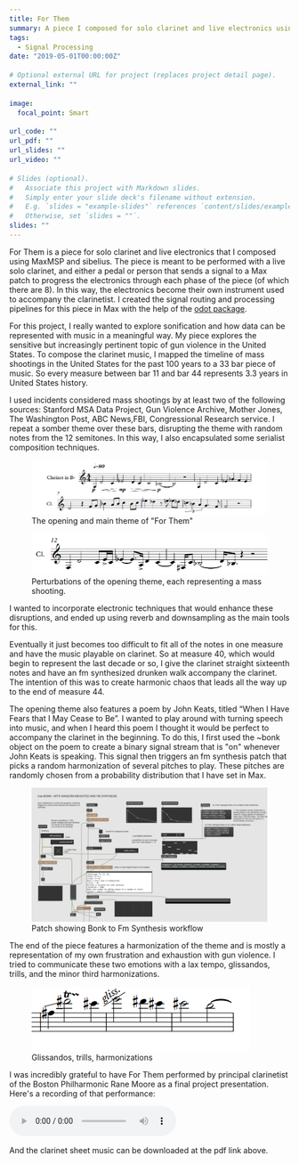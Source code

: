 ```yaml
---
title: For Them
summary: A piece I composed for solo clarinet and live electronics using Max
tags:
  - Signal Processing
date: "2019-05-01T00:00:00Z"

# Optional external URL for project (replaces project detail page).
external_link: ""

image:
  focal_point: Smart

url_code: ""
url_pdf: ""
url_slides: ""
url_video: ""

# Slides (optional).
#   Associate this project with Markdown slides.
#   Simply enter your slide deck's filename without extension.
#   E.g. `slides = "example-slides"` references `content/slides/example-slides.md`.
#   Otherwise, set `slides = ""`.
slides: ""
---
```


For Them is a piece for solo clarinet and live electronics that I composed using MaxMSP and sibelius. The piece is meant to be performed with a live solo clarinet, and either a pedal or person that sends a signal to a Max patch to progress the electronics through each phase of the piece (of which there are 8). In this way, the electronics become their own instrument used to accompany the clarinetist. I created the signal routing and processing pipelines for this piece in Max with the help of the <a href=https://cycling74.com/articles/cnmat-odot-tools-for-osc-and-beyond>odot package</a>.

For this project, I really wanted to explore sonification and how data can be represented with music in a meaningful way. My piece explores the sensitive but increasingly pertinent topic of gun violence in the United States. To compose the clarinet music, I mapped the timeline of mass shootings in the United States for the past 100 years to a 33 bar piece of music. So every measure between bar 11 and bar 44 represents 3.3 years in United States history.

I used incidents considered mass shootings by at least two of the following sources: Stanford MSA Data Project, Gun Violence Archive, Mother Jones, The Washington Post, ABC News,FBI, Congressional Research service. I repeat a somber theme over these bars, disrupting the theme with random notes from the 12 semitones. In this way, I also encapsulated some serialist composition techniques.

<figure>
  <img src="for_them_theme.png" alt="Theme">
  <figcaption>The opening and main theme of "For Them"</figcaption>
</figure>

<figure>
  <img src="for_them_perturbs.png" alt="Perturbs">
  <figcaption>Perturbations of the opening theme, each representing a mass shooting.</figcaption>
</figure>
 
 
I wanted to incorporate electronic techniques that would enhance these disruptions, and ended up using reverb and downsampling as the main tools for this.

Eventually it just becomes too difficult to fit all of the notes in one measure and have the music playable on clarinet. So at measure 40, which would begin to represent the last decade or so, I give the clarinet straight sixteenth notes and have an fm synthesized drunken walk accompany the clarinet. The intention of this was to create harmonic chaos that leads all the way up to the end of measure 44.

The opening theme also features a poem by John Keats, titled “When I Have Fears that I May Cease to Be”. I wanted to play around with turning speech into music, and when I heard this poem I thought it would be perfect to accompany the clarinet in the beginning. To do this, I first used the ~bonk object on the poem to create a binary signal stream that is "on" whenever John Keats is speaking. This signal then triggers an fm synthesis patch that picks a random harmonization of several pitches to play. These pitches are randomly chosen from a probability distribution that I have set in Max.

<figure>
  <img src="bonk_workflow.png" alt="Bonk Workflow">
  <figcaption>Patch showing Bonk to Fm Synthesis workflow</figcaption>
</figure>

The end of the piece features a harmonization of the theme and is mostly a representation of my own frustration and exhaustion with gun violence. I tried to communicate these two emotions with a lax tempo, glissandos, trills, and the minor third harmonizations.

<figure>
  <img src="for_them_trem.png" alt="Harmonizations and Tremolos">
  <figcaption>Glissandos, trills, harmonizations</figcaption>
</figure>

I was incredibly grateful to have For Them performed by principal clarinetist of the Boston Philharmonic Rane Moore as a final project presentation. Here's a recording of that performance:

<audio controls>
  <source src="for_them_audio.wav" type="audio/wav" />
  <p>
    Download <a href="for_them_audio.wav">WAV</a> audio.
  </p>
</audio>

And the clarinet sheet music can be downloaded at the pdf link above.
